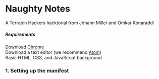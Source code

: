 # Naughty Notes
A Terrapin Hackers hacktorial from Johann Miller and Omkar Konaraddi

##### Requirements
Download [Chrome](https://www.google.com/chrome/browser/desktop/)
<br/> Download a text editor (we recommend [Atom](https://atom.io/))
<br/> Basic HTML, CSS, and JavaScript background

### 1. Setting up the manifest
